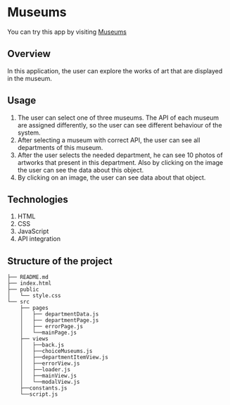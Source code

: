 # Museums

You can try this app by visiting [Museums](https://starshynova.github.io/API-Project/)

## Overview

In this application, the user can explore the works of art that are displayed in the museum.

## Usage

1. The user can select one of three museums. The API of each museum are assigned differently, so the user can see different behaviour of the system.
2. After selecting a museum with correct API, the user can see all departments of this museum.
3. After the user selects the needed department, he can see 10 photos of artworks that present in this department. Also by clicking on the image the user can see the data about this object.
4. By clicking on an image, the user can see data about that object.

## Technologies

1. HTML
2. CSS
3. JavaScript
4. API integration

## Structure of the project

```
├── README.md
├── index.html
├── public
│   └── style.css
└── src
    ├── pages
    │   ├── departmentData.js
    │   ├── departmentPage.js
    │   ├── errorPage.js
    │   └──mainPage.js
    ├── views
    │   ├──back.js
    │   ├──choiceMuseums.js
    │   ├──departmentItemView.js
    │   ├──errorView.js
    │   ├──loader.js
    │   ├──mainView.js
    │   └──modalView.js
    ├──constants.js
    └──script.js
```

